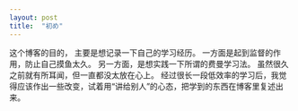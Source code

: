 ```yaml
---
layout: post
title:  "初め"
---
```


这个博客的目的，
主要是想记录一下自己的学习经历。
一方面是起到监督的作用，防止自己摸鱼太久。
另一方面，是想实践一下所谓的费曼学习法。
虽然很久之前就有所耳闻，但一直都没太放在心上。
经过很长一段低效率的学习后，我觉得应该作出一些改变，试着用“讲给别人”的心态，把学到的东西在博客里复述出来。
